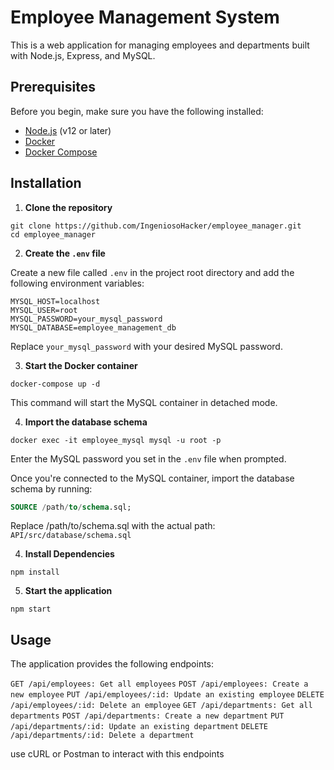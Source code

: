 # Employee Management System

This is a web application for managing employees and departments built with Node.js, Express, and MySQL.

## Prerequisites

Before you begin, make sure you have the following installed:

- [Node.js](https://nodejs.org/) (v12 or later)
- [Docker](https://www.docker.com/)
- [Docker Compose](https://docs.docker.com/compose/install/)

## Installation

1. **Clone the repository**

```
git clone https://github.com/IngeniosoHacker/employee_manager.git
cd employee_manager
```
2. **Create the `.env` file**

Create a new file called `.env` in the project root directory and add the following environment variables:

```
MYSQL_HOST=localhost
MYSQL_USER=root
MYSQL_PASSWORD=your_mysql_password
MYSQL_DATABASE=employee_management_db

```

Replace `your_mysql_password` with your desired MySQL password.

3. **Start the Docker container**

```
docker-compose up -d
```

This command will start the MySQL container in detached mode.

4. **Import the database schema**

```
docker exec -it employee_mysql mysql -u root -p
```

Enter the MySQL password you set in the `.env` file when prompted.

Once you're connected to the MySQL container, import the database schema by running:

```sql
SOURCE /path/to/schema.sql;
```
Replace /path/to/schema.sql with the actual path: `API/src/database/schema.sql`

4. **Install Dependencies**

```
npm install
```

5. **Start the application**

```
npm start
```

## Usage
The application provides the following endpoints:

`GET /api/employees: Get all employees`
`POST /api/employees: Create a new employee`
`PUT /api/employees/:id: Update an existing employee`
`DELETE /api/employees/:id: Delete an employee`
`GET /api/departments: Get all departments`
`POST /api/departments: Create a new department`
`PUT /api/departments/:id: Update an existing department`
`DELETE /api/departments/:id: Delete a department`

use cURL or Postman to interact with this endpoints
